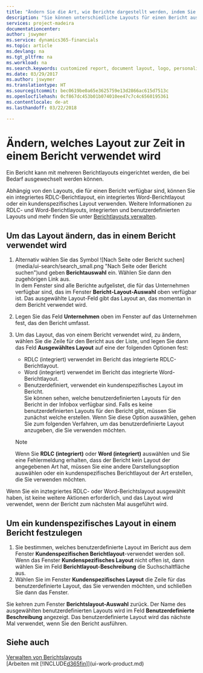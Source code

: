 ```yaml
---
title: "Ändern Sie die Art, wie Berichte dargestellt werden, indem Sie ein anderes Layout auswählen| Microsoft Docs"
description: "Sie können unterschiedliche Layouts für einen Bericht auswählen und zwischen Layouts wechseln, um das Aussehen des Berichts zu ändern."
services: project-madeira
documentationcenter: 
author: jswymer
ms.service: dynamics365-financials
ms.topic: article
ms.devlang: na
ms.tgt_pltfrm: na
ms.workload: na
ms.search.keywords: customized report, document layout, logo, personalize
ms.date: 03/29/2017
ms.author: jswymer
ms.translationtype: HT
ms.sourcegitcommit: bec0619be0a65e3625759e13d2866ac615d7513c
ms.openlocfilehash: 0cf867dc453b01b074010ee47c7c4c6560195361
ms.contentlocale: de-at
ms.lasthandoff: 03/22/2018

---
```

# <a name="change-which-layout-is-currently-used-on-a-report"></a>Ändern, welches Layout zur Zeit in einem Bericht verwendet wird
Ein Bericht kann mit mehreren Berichtlayouts eingerichtet werden, die bei Bedarf ausgewechselt werden können.

Abhängig von den Layouts, die für einen Bericht verfügbar sind, können Sie ein integriertes RDLC-Berichtlayout, ein integriertes Word-Berichtlayout oder ein kundenspezifisches Layout verwenden. Weitere Informationen zu RDLC- und Word-Berichtlayouts, integrierten und benutzerdefinierten Layouts und mehr finden Sie unter [Berichtlayouts verwalten](ui-manage-report-layouts.md).

## <a name="to-change-the-layout-that-is-used-on-a-report"></a>Um das Layout ändern, das in einem Bericht verwendet wird
1. Alternativ wählen Sie das Symbol ![Nach Seite oder Bericht suchen] (media/ui-search/search_small.png "Nach Seite oder Bericht suchen")und geben **Berichtauswahl** ein. Wählen Sie dann den zugehörigen Link aus.  
   In dem Fenster sind alle Berichte aufgelistet, die für das Unternehmen verfügbar sind, das im Fenster **Bericht-Layout-Auswahl** oben verfügbar ist. Das ausgewählte Layout-Feld gibt das Layout an, das momentan in dem Bericht verwendet wird.
2. Legen Sie das Feld **Unternehmen** oben im Fenster auf das Unternehmen fest, das den Bericht umfasst.
3. Um das Layout, das von einem Bericht verwendet wird, zu ändern, wählen Sie die Zeile für den Bericht aus der Liste, und legen Sie dann das Feld **Ausgewähltes Layout** auf eine der folgenden Optionen fest:
   * RDLC (integriert) verwendet im Bericht das integrierte RDLC-Berichtlayout.
   * Word (integriert) verwendet im Bericht das integrierte Word-Berichtlayout.
   * Benutzerdefiniert, verwendet ein kundenspezifisches Layout im Bericht.  
     Sie können sehen, welche benutzerdefinierten Layouts für den Bericht in der Infobox verfügbar sind. Falls es keine benutzerdefinierten Layouts für den Bericht gibt, müssen Sie zunächst welche erstellen. Wenn Sie diese Option auswählen, gehen Sie zum folgenden Verfahren, um das benutzerdefinierte Layout anzugeben, die Sie verwenden möchten.

    > [!NOTE]  
    >   Wenn Sie **RDLC (integriert)** oder **Word (integriert)** auswählen und Sie eine Fehlermeldung erhalten, dass der Bericht kein Layout der angegebenen Art hat, müssen Sie eine andere Darstellungsoption auswählen oder ein kundenspezifisches Berichtlayout der Art erstellen, die Sie verwenden möchten.

Wenn Sie ein inztegriertes RDLC- oder Word-Berichtslayout ausgewählt haben, ist keine weitere Aktionen erforderlich, und das Layout wird verwendet, wenn der Bericht zum nächsten Mal ausgeführt wird.

## <a name="to-specify-a-custom-layout-on-a-report"></a>Um ein kundenspezifisches Layout in einem Bericht festzulegen
1. Sie bestimmen, welches benutzerdefinierte Layout im Bericht aus dem Fenster **Kundenspezifischen Berichtlayout**-verwendet werden soll. Wenn das Fenster **Kundenspezifisches Layout** nicht offen ist, dann wählen Sie im Feld **Berichtlayout-Beschreibung** die Suchschaltfläche aus.
2. Wählen Sie im Fenster **Kundenspezifisches Layout** die Zeile für das benutzerdefinierte Layout, das Sie verwenden möchten, und schließen Sie dann das Fenster.

Sie kehren zum Fenster **Berichtslayout-Auswahl** zurück. Der Name des ausgewählten benutzerdefinierten Layouts wird im Feld **Benutzerdefinierte Beschreibung** angezeigt. Das benutzerdefinierte Layout wird das nächste Mal verwendet, wenn Sie den Bericht ausführen.

## <a name="see-also"></a>Siehe auch
[Verwalten von Berichtslayouts](ui-manage-report-layouts.md)  
[Arbeiten mit [!INCLUDE[d365fin](includes/d365fin_md.md)]](ui-work-product.md)

